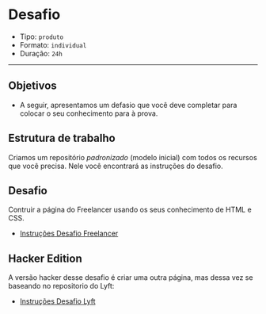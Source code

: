 # Desafio

- Tipo: `produto`
- Formato: `individual`
- Duração: `24h`

***

## Objetivos

- A seguir, apresentamos um defasio que você deve completar para colocar o seu
  conhecimento para à prova.

## Estrutura de trabalho

Criamos um repositório _padronizado_ \(modelo inicial\) com todos os recursos
que você precisa. Nele você encontrará as instruções do desafio.

## Desafio

Contruir a página do Freelancer usando os seus conhecimento de HTML e CSS.

- [Instruções Desafio Freelancer](https://github.com/rafaelbcerri/freelancer)

## Hacker Edition

A versão hacker desse desafio é criar uma outra página, mas dessa vez se
baseando no repositorio do Lyft:

- [Instruções Desafio Lyft](https://github.com/rafaelbcerri/lyft)